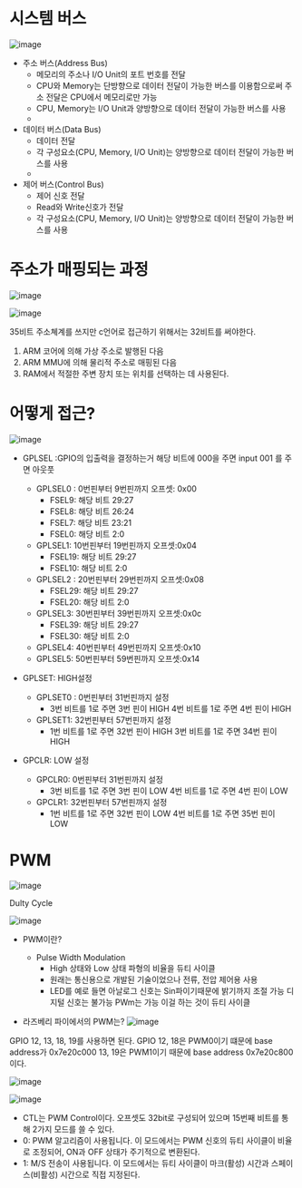 # 시스템 버스
![image](https://github.com/rhenus9911/MobileNet_Maestro/assets/100738276/cc5964e2-ec73-433c-b11d-b5c5a0c917d7)

- 주소 버스(Address Bus)
   - 메모리의 주소나 I/O Unit의 포트 번호를 전달
   - CPU와 Memory는 단방향으로 데이터 전달이 가능한 버스를 이용함으로써 주소 전달은 CPU에서 메모리로만 가능
   - CPU, Memory는 I/O Unit과 양방향으로 데이터 전달이 가능한 버스를 사용
   - 
- 데이터 버스(Data Bus)
   - 데이터 전달
   - 각 구성요소(CPU, Memory, I/O Unit)는 양방향으로 데이터 전달이 가능한 버스를 사용
   -  
- 제어 버스(Control Bus)
   - 제어 신호 전달
   - Read와 Write신호가 전달
   - 각 구성요소(CPU, Memory, I/O Unit)는 양방향으로 데이터 전달이 가능한 버스를 사용


# 주소가 매핑되는 과정
![image](https://github.com/rhenus9911/MobileNet_Maestro/assets/100738276/fb660d10-0e15-447f-96fc-06b6ccc37d13)


![image](https://github.com/rhenus9911/MobileNet_Maestro/assets/100738276/07b2d6c1-67e9-4049-ade4-f359a42b2e4c)

35비트 주소쳬계를 쓰지만 c언어로 접근하기 위해서는 32비트를 써야한다.

1. ARM 코어에 의해 가상 주소로 발행된 다음
2. ARM MMU에 의해 물리적 주소로 매핑된 다음
3. RAM에서 적절한 주변 장치 또는 위치를 선택하는 데 사용된다.
   

# 어떻게 접근?
![image](https://github.com/rhenus9911/MobileNet_Maestro/assets/100738276/94a5e388-5e1b-48e0-98fa-d6e13715638a)


- GPLSEL :GPIO의 입출력을 결정하는거 해당 비트에 000을 주면 input 001 를 주면 아웃풋
    - GPLSEL0 : 0번핀부터 9번핀까지 오프셋: 0x00
        - FSEL9: 해당 비트 29:27
        - FSEL8: 해당 비트 26:24
        - FSEL7: 해당 비트 23:21
        - FSEL0: 해당 비트 2:0
    - GPLSEL1: 10번핀부터 19번핀까지 오프셋:0x04
        - FSEL19: 해당 비트 29:27
        - FSEL10: 해당 비트 2:0
    - GPLSEL2 : 20번핀부터 29번핀까지 오프셋:0x08
        - FSEL29: 해당 비트 29:27
        - FSEL20: 해당 비트 2:0
    - GPLSEL3: 30번핀부터 39번핀까지 오프셋:0x0c
        - FSEL39: 해당 비트 29:27
        - FSEL30: 해당 비트 2:0
    - GPLSEL4: 40번핀부터 49번핀까지 오프셋:0x10
    - GPLSEL5: 50번핀부터 59번핀까지 오프셋:0x14
 
- GPLSET: HIGH설정
    - GPLSET0 : 0번핀부터 31번핀까지 설정
        - 3번 비트를 1로 주면 3번 핀이 HIGH 4번 비트를 1로 주면 4번 핀이 HIGH
    - GPLSET1: 32번핀부터 57번핀까지 설정
        - 1번 비트를 1로 주면 32번 핀이 HIGH 3번 비트를 1로 주면 34번 핀이 HIGH

- GPCLR: LOW 설정
    - GPCLR0: 0번핀부터 31번핀까지 설정
        - 3번 비트를 1로 주면 3번 핀이 LOW 4번 비트를 1로 주면 4번 핀이 LOW
    - GPCLR1: 32번핀부터 57번핀까지 설정
        - 1번 비트를 1로 주면 32번 핀이 LOW 4번 비트를 1로 주면 35번 핀이 LOW
     

# PWM
![image](https://github.com/rhenus9911/MobileNet_Maestro/assets/100738276/70706b63-20af-4a80-9a56-27bb6806d393)

Dulty Cycle

![image](https://github.com/rhenus9911/MobileNet_Maestro/assets/100738276/45ac8167-b3d3-42b5-ad5e-25e00c8906d6)

- PWM이란?
   - Pulse Width Modulation
     - High 상태와 Low 상태 파형의 비율을 듀티 사이클
     - 원래는 통신용으로 개발된 기술이었으나 전류, 전압 제어용 사용
     - LED를 예로 들면 아날로그 신호는 Sin파이기때문에 밝기까지 조절 가능 디지털 신호는 불가능 PWm는 가능 이걸 하는 것이 듀티 사이클

- 라즈베리 파이에서의 PWM는?
![image](https://github.com/rhenus9911/MobileNet_Maestro/assets/100738276/f0a5955d-3159-43fe-92ec-c041130fffaa)

GPIO 12, 13, 18, 19를 사용하면 된다.
GPIO 12, 18은 PWM0이기 떄문에 base address가 0x7e20c000 13, 19은 PWM1이기 때문에 base address 0x7e20c800이다.

![image](https://github.com/rhenus9911/MobileNet_Maestro/assets/100738276/72957a78-22f8-4e77-9687-9605e223694b)

![image](https://github.com/rhenus9911/MobileNet_Maestro/assets/100738276/39ec7f4f-4459-458f-b09e-51b815a47520)

- CTL는 PWM Control이다. 오프셋도 32bit로 구성되어 있으며 15번째 비트를 통해 2가지 모드를 쓸 수 있다.
 - 0: PWM 알고리즘이 사용됩니다. 이 모드에서는 PWM 신호의 듀티 사이클이 비율로 조정되어, ON과 OFF 상태가 주기적으로 변환된다.
 - 1: M/S 전송이 사용됩니다. 이 모드에서는 듀티 사이클이 마크(활성) 시간과 스페이스(비활성) 시간으로 직접 지정된다. 

   
